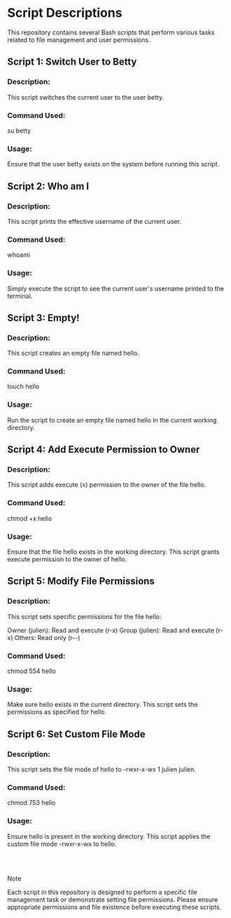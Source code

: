 # Script Descriptions
This repository contains several Bash scripts that perform various tasks related to file management and user permissions.


## Script 1: Switch User to Betty
### Description: 
This script switches the current user to the user betty.
### Command Used: 
su betty
### Usage: 
Ensure that the user betty exists on the system before running this script.

## Script 2: Who am I
### Description: 
This script prints the effective username of the current user.
### Command Used: 
whoami
### Usage:
Simply execute the script to see the current user's username printed to the terminal.

## Script 3: Empty!
### Description: 
This script creates an empty file named hello.
### Command Used: 
touch hello
### Usage: 
Run the script to create an empty file named hello in the current working directory.

## Script 4: Add Execute Permission to Owner
### Description: 
This script adds execute (x) permission to the owner of the file hello.
### Command Used: 
chmod +x hello
### Usage: 
Ensure that the file hello exists in the working directory. This script grants execute permission to the owner of hello.

## Script 5: Modify File Permissions
### Description: 
This script sets specific permissions for the file hello:

Owner (julien): Read and execute (r-x)
Group (julien): Read and execute (r-x)
Others: Read only (r--)

### Command Used: 
chmod 554 hello
### Usage: 
Make sure hello exists in the current directory. This script sets the permissions as specified for hello.

## Script 6: Set Custom File Mode
### Description: 
This script sets the file mode of hello to -rwxr-x-wx 1 julien julien.
### Command Used: 
chmod 753 hello
### Usage: 
Ensure hello is present in the working directory. This script applies the custom file mode -rwxr-x-wx to hello.

<br />
<br />


> [!NOTE]
> Each script in this repository is designed to perform a specific file management task or demonstrate setting file permissions. Please ensure appropriate permissions and file existence before executing these scripts.

